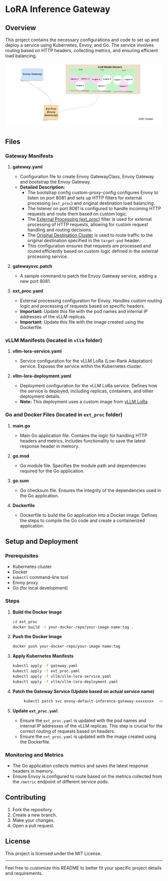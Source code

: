 
# LoRA Inference Gateway

## Overview

This project contains the necessary configurations and code to set up and deploy a service using Kubernetes, Envoy, and Go. The service involves routing based on HTTP headers, collecting metrics, and ensuring efficient load balancing.

![alt text](https://github.com/tomatillo-and-multiverse/lora-inference-gateway/blob/kaushikmitr/envoy-gateway-bootstrap/envoy-gateway-bootstrap.png)
## Files

### Gateway Manifests

1. **gateway.yaml**
   - Configuration file to create Envoy GatewayClass, Envoy Gateway and bootstrap the Envoy Gateway.
   - **Detailed Description:**
     - The bootstrap config custom-proxy-config configures Envoy to listen on port 8081 and sets up HTTP filters for external processing (`ext_proc`) and original destination load balancing.
     - The listener on port 8081 is configured to handle incoming HTTP requests and route them based on custom logic.
     - The [External Processing (ext_proc)](https://www.envoyproxy.io/docs/envoy/latest/api-v3/extensions/filters/http/ext_proc/v3/ext_proc.proto.html) filter is used for external processing of HTTP requests, allowing for custom request handling and routing decisions.
     - The [Original Destination Cluster](https://www.envoyproxy.io/docs/envoy/latest/intro/arch_overview/upstream/load_balancing/original_dst) is used to route traffic to the original destination specified in the `target-pod` header.
     - This configuration ensures that requests are processed and routed efficiently based on custom logic defined in the external processing service.

2. **gatewaysvc.patch**
   - A sample command to patch the Envoy Gateway service, adding a new port 8081.

3. **ext_proc.yaml**
   - External processing configuration for Envoy. Handles custom routing logic and processing of requests based on specific headers.
   - **Important:** Update this file with the pod names and internal IP addresses of the vLLM replicas.
   - **Important:** Update this file with the image created using the Dockerfile.

### vLLM Manifests (located in `vllm` folder)

1. **vllm-lora-service.yaml**
   - Service configuration for the vLLM LoRa (Low-Rank Adaptation) service. Exposes the service within the Kubernetes cluster.

2. **vllm-lora-deployment.yaml**
   - Deployment configuration for the vLLM LoRa service. Defines how the service is deployed, including replicas, containers, and other deployment details.
   - **Note:** This deployment uses a custom image from [vLLM LoRa](https://github.com/kaushikmitr/vllm/tree/lora).

### Go and Docker Files (located in `ext_proc` folder)

1. **main.go**
   - Main Go application file. Contains the logic for handling HTTP headers and metrics. Includes functionality to save the latest response header in memory.

2. **go.mod**
   - Go module file. Specifies the module path and dependencies required for the Go application.

3. **go.sum**
   - Go checksum file. Ensures the integrity of the dependencies used in the Go application.

4. **Dockerfile**
   - Dockerfile to build the Go application into a Docker image. Defines the steps to compile the Go code and create a containerized application.

## Setup and Deployment

### Prerequisites

- Kubernetes cluster
- Docker
- `kubectl` command-line tool
- Envoy proxy
- Go (for local development)

### Steps

1. **Build the Docker Image**
   ```bash
   cd ext_proc
   docker build -t your-docker-repo/your-image-name:tag .
   ```

2. **Push the Docker Image**
   ```bash
   docker push your-docker-repo/your-image-name:tag
   ```

3. **Apply Kubernetes Manifests**
   ```bash
   kubectl apply -f gateway.yaml
   kubectl apply -f ext_proc.yaml
   kubectl apply -f vllm/vllm-lora-service.yaml
   kubectl apply -f vllm/vllm-lora-deployment.yaml
   ```

4. **Patch the Gateway Service (Update based on actual service name)**
   ```bash
        kubectl patch svc envoy-default-inference-gateway-xxxxxxxx  -n envoy-gateway-system -p '{"spec": {"ports": [{"name": "http-8081", "port": 8081, "targetPort": 8081, "protocol": "TCP"}]}}'
   ```

5. **Update `ext_proc.yaml`**
   - Ensure the `ext_proc.yaml` is updated with the pod names and internal IP addresses of the vLLM replicas. This step is crucial for the correct routing of requests based on headers.
   - Ensure the `ext_proc.yaml` is updated with the image created using the Dockerfile.

### Monitoring and Metrics

- The Go application collects metrics and saves the latest response headers in memory.
- Ensure Envoy is configured to route based on the metrics collected from the `/metric` endpoint of different service pods.

## Contributing

1. Fork the repository.
2. Create a new branch.
3. Make your changes.
4. Open a pull request.

## License

This project is licensed under the MIT License.

---

Feel free to customize this README to better fit your specific project details and requirements.

